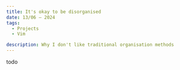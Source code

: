 ```yaml
---
title: It's okay to be disorganised
date: 13/06 — 2024
tags:
  - Projects
  - Vim

description: Why I don't like traditional organisation methods
---
```


todo
